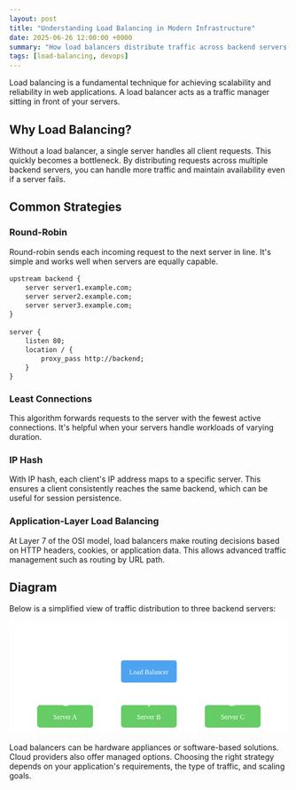 ```yaml
---
layout: post
title: "Understanding Load Balancing in Modern Infrastructure"
date: 2025-06-26 12:00:00 +0000
summary: "How load balancers distribute traffic across backend servers."
tags: [load-balancing, devops]
---
```


Load balancing is a fundamental technique for achieving scalability and reliability in web applications. A load balancer acts as a traffic manager sitting in front of your servers.

## Why Load Balancing?

Without a load balancer, a single server handles all client requests. This quickly becomes a bottleneck. By distributing requests across multiple backend servers, you can handle more traffic and maintain availability even if a server fails.

## Common Strategies

### Round-Robin

Round-robin sends each incoming request to the next server in line. It's simple and works well when servers are equally capable.

```nginx
upstream backend {
    server server1.example.com;
    server server2.example.com;
    server server3.example.com;
}

server {
    listen 80;
    location / {
        proxy_pass http://backend;
    }
}
```

### Least Connections

This algorithm forwards requests to the server with the fewest active connections. It's helpful when your servers handle workloads of varying duration.

### IP Hash

With IP hash, each client's IP address maps to a specific server. This ensures a client consistently reaches the same backend, which can be useful for session persistence.

### Application-Layer Load Balancing

At Layer 7 of the OSI model, load balancers make routing decisions based on HTTP headers, cookies, or application data. This allows advanced traffic management such as routing by URL path.

## Diagram

Below is a simplified view of traffic distribution to three backend servers:

![Load balancing diagram](./images/loadbalancing-diagram.svg)

Load balancers can be hardware appliances or software-based solutions. Cloud providers also offer managed options. Choosing the right strategy depends on your application's requirements, the type of traffic, and scaling goals.

